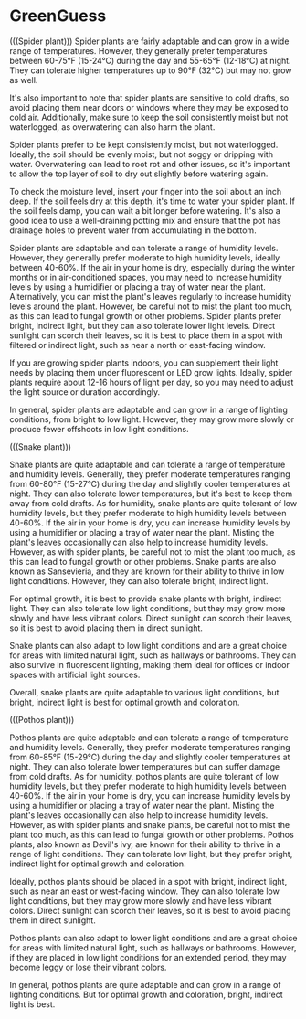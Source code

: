 # GreenGuess

(((Spider plant)))
Spider plants are fairly adaptable and can grow in a wide range of temperatures. However, they generally prefer temperatures between 60-75°F (15-24°C) during the day and 55-65°F (12-18°C) at night. They can tolerate higher temperatures up to 90°F (32°C) but may not grow as well.

It's also important to note that spider plants are sensitive to cold drafts, so avoid placing them near doors or windows where they may be exposed to cold air. Additionally, make sure to keep the soil consistently moist but not waterlogged, as overwatering can also harm the plant.

Spider plants prefer to be kept consistently moist, but not waterlogged. Ideally, the soil should be evenly moist, but not soggy or dripping with water. Overwatering can lead to root rot and other issues, so it's important to allow the top layer of soil to dry out slightly before watering again.

To check the moisture level, insert your finger into the soil about an inch deep. If the soil feels dry at this depth, it's time to water your spider plant. If the soil feels damp, you can wait a bit longer before watering. It's also a good idea to use a well-draining potting mix and ensure that the pot has drainage holes to prevent water from accumulating in the bottom.

Spider plants are adaptable and can tolerate a range of humidity levels. However, they generally prefer moderate to high humidity levels, ideally between 40-60%. If the air in your home is dry, especially during the winter months or in air-conditioned spaces, you may need to increase humidity levels by using a humidifier or placing a tray of water near the plant. Alternatively, you can mist the plant's leaves regularly to increase humidity levels around the plant. However, be careful not to mist the plant too much, as this can lead to fungal growth or other problems.
Spider plants prefer bright, indirect light, but they can also tolerate lower light levels. Direct sunlight can scorch their leaves, so it is best to place them in a spot with filtered or indirect light, such as near a north or east-facing window.

If you are growing spider plants indoors, you can supplement their light needs by placing them under fluorescent or LED grow lights. Ideally, spider plants require about 12-16 hours of light per day, so you may need to adjust the light source or duration accordingly.

In general, spider plants are adaptable and can grow in a range of lighting conditions, from bright to low light. However, they may grow more slowly or produce fewer offshoots in low light conditions.

(((Snake plant)))

Snake plants are quite adaptable and can tolerate a range of temperature and humidity levels. Generally, they prefer moderate temperatures ranging from 60-80°F (15-27°C) during the day and slightly cooler temperatures at night. They can also tolerate lower temperatures, but it's best to keep them away from cold drafts.
As for humidity, snake plants are quite tolerant of low humidity levels, but they prefer moderate to high humidity levels between 40-60%. If the air in your home is dry, you can increase humidity levels by using a humidifier or placing a tray of water near the plant. Misting the plant's leaves occasionally can also help to increase humidity levels. However, as with spider plants, be careful not to mist the plant too much, as this can lead to fungal growth or other problems.
Snake plants are also known as Sansevieria, and they are known for their ability to thrive in low light conditions. However, they can also tolerate bright, indirect light.

For optimal growth, it is best to provide snake plants with bright, indirect light. They can also tolerate low light conditions, but they may grow more slowly and have less vibrant colors. Direct sunlight can scorch their leaves, so it is best to avoid placing them in direct sunlight.

Snake plants can also adapt to low light conditions and are a great choice for areas with limited natural light, such as hallways or bathrooms. They can also survive in fluorescent lighting, making them ideal for offices or indoor spaces with artificial light sources.

Overall, snake plants are quite adaptable to various light conditions, but bright, indirect light is best for optimal growth and coloration.

(((Pothos plant)))

Pothos plants are quite adaptable and can tolerate a range of temperature and humidity levels. Generally, they prefer moderate temperatures ranging from 60-85°F (15-29°C) during the day and slightly cooler temperatures at night. They can also tolerate lower temperatures but can suffer damage from cold drafts.
As for humidity, pothos plants are quite tolerant of low humidity levels, but they prefer moderate to high humidity levels between 40-60%. If the air in your home is dry, you can increase humidity levels by using a humidifier or placing a tray of water near the plant. Misting the plant's leaves occasionally can also help to increase humidity levels. However, as with spider plants and snake plants, be careful not to mist the plant too much, as this can lead to fungal growth or other problems.
Pothos plants, also known as Devil's ivy, are known for their ability to thrive in a range of light conditions. They can tolerate low light, but they prefer bright, indirect light for optimal growth and coloration.

Ideally, pothos plants should be placed in a spot with bright, indirect light, such as near an east or west-facing window. They can also tolerate low light conditions, but they may grow more slowly and have less vibrant colors. Direct sunlight can scorch their leaves, so it is best to avoid placing them in direct sunlight.

Pothos plants can also adapt to lower light conditions and are a great choice for areas with limited natural light, such as hallways or bathrooms. However, if they are placed in low light conditions for an extended period, they may become leggy or lose their vibrant colors.

In general, pothos plants are quite adaptable and can grow in a range of lighting conditions. But for optimal growth and coloration, bright, indirect light is best.

